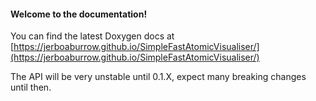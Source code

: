 #### Welcome to the documentation!

You can find the latest Doxygen docs at [https://jerboaburrow.github.io/SimpleFastAtomicVisualiser/](https://jerboaburrow.github.io/SimpleFastAtomicVisualiser/)

The API will be very unstable until 0.1.X, expect many breaking changes until then. 
